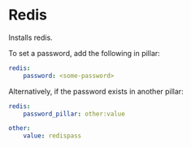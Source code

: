 # Redis

Installs redis.

To set a password, add the following in pillar:

```yaml
redis:
    password: <some-password>
```

Alternatively, if the password exists in another pillar:

```yaml
redis:
    password_pillar: other:value

other:
    value: redispass
```
